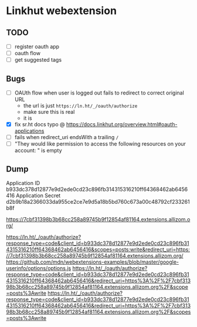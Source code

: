 # Linkhut webextension

## TODO
- [ ] register oauth app
- [ ] oauth flow
- [ ] get suggested tags

## Bugs
- [ ] OAUth flow when user is logged out fails to redirect to correct original URL
    - the url is just `https://ln.ht/_/oauth/authorize`
    - make sure this is real
    - it is
- [x] fix sr.ht docs typo @ https://docs.linkhut.org/overview.html#oauth-applications
- [ ] fails when redirect_uri endsWith a trailing `/`
- [ ] "They would like permission to access the following resources on your account: "  is empty

## Dump

Application ID
    b933dc378d12877e9d2ede0cd23c896fb314315316210ff64368462ab6456416
Application Secret
    d2b9b18a2366033da955ce2ce7e9d5a18b5bd760c673a00c48792cf233261b8f 

https://7cbf31398b3b68cc258a89745b9f12854af81164.extensions.allizom.org/

https://ln.ht/_/oauth/authorize?response_type=code&client_id=b933dc378d12877e9d2ede0cd23c896fb314315316210ff64368462ab6456416&scopes=posts:write&redirect_uri=https://7cbf31398b3b68cc258a89745b9f12854af81164.extensions.allizom.org/
https://github.com/mdn/webextensions-examples/blob/master/google-userinfo/options/options.js
https://ln.ht/_/oauth/authorize?response_type=code&client_id=b933dc378d12877e9d2ede0cd23c896fb314315316210ff64368462ab6456416&redirect_uri=https%3A%2F%2F7cbf31398b3b68cc258a89745b9f12854af81164.extensions.allizom.org%2F&scope=posts%3Awrite
https://ln.ht/_/oauth/authorize?response_type=code&client_id=b933dc378d12877e9d2ede0cd23c896fb314315316210ff64368462ab6456416&redirect_uri=https%3A%2F%2F7cbf31398b3b68cc258a89745b9f12854af81164.extensions.allizom.org%2F&scopes=posts%3Awrite
